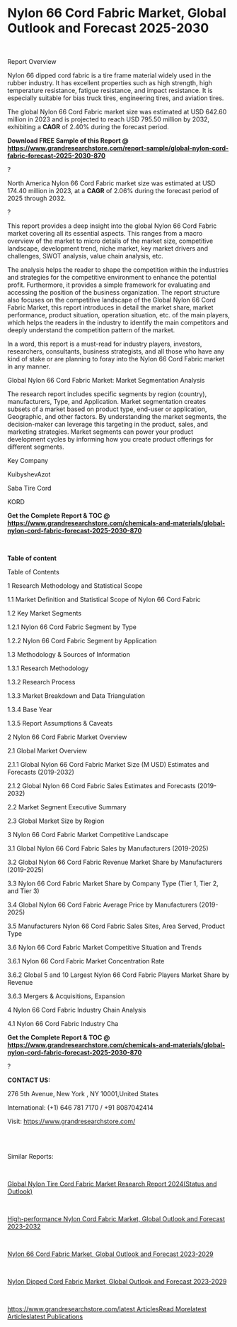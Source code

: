 <h1>Nylon 66 Cord Fabric Market, Global Outlook and Forecast 2025-2030</h1><br/><p>Report Overview</p>
 
 
 
 <p>Nylon 66 dipped cord fabric is a tire frame material widely used in the rubber industry. It has excellent properties such as high strength, high temperature resistance, fatigue resistance, and impact resistance. It is especially suitable for bias truck tires, engineering tires, and aviation tires.</p>
 
 
 
 <p>The global Nylon 66 Cord Fabric market size was estimated at USD 642.60 million in 2023 and is projected to reach USD 795.50 million by 2032, exhibiting a <strong>CAGR</strong> of 2.40% during the forecast period.</p>
 
 
 
 <div><b>Download FREE Sample of this Report @ <a href="https://www.grandresearchstore.com/report-sample/global-nylon-cord-fabric-forecast-2025-2030-870">https://www.grandresearchstore.com/report-sample/global-nylon-cord-fabric-forecast-2025-2030-870</a></b></div>
 
 
 
 <p>? </p>
 
 
 
 <p>North America Nylon 66 Cord Fabric market size was estimated at USD 174.40 million in 2023, at a <strong>CAGR</strong> of 2.06% during the forecast period of 2025 through 2032.</p>
 
 
 
 <p>? </p>
 
 
 
 <p>This report provides a deep insight into the global Nylon 66 Cord Fabric market covering all its essential aspects. This ranges from a macro overview of the market to micro details of the market size, competitive landscape, development trend, niche market, key market drivers and challenges, SWOT analysis, value chain analysis, etc.</p>
 
 
 
 <p>The analysis helps the reader to shape the competition within the industries and strategies for the competitive environment to enhance the potential profit. Furthermore, it provides a simple framework for evaluating and accessing the position of the business organization. The report structure also focuses on the competitive landscape of the Global Nylon 66 Cord Fabric Market, this report introduces in detail the market share, market performance, product situation, operation situation, etc. of the main players, which helps the readers in the industry to identify the main competitors and deeply understand the competition pattern of the market.</p>
 
 
 
 <p>In a word, this report is a must-read for industry players, investors, researchers, consultants, business strategists, and all those who have any kind of stake or are planning to foray into the Nylon 66 Cord Fabric market in any manner.</p>
 
 
 
 <p>Global Nylon 66 Cord Fabric Market: Market Segmentation Analysis</p>
 
 
 
 <p>The research report includes specific segments by region (country), manufacturers, Type, and Application. Market segmentation creates subsets of a market based on product type, end-user or application, Geographic, and other factors. By understanding the market segments, the decision-maker can leverage this targeting in the product, sales, and marketing strategies. Market segments can power your product development cycles by informing how you create product offerings for different segments.</p>
 
 
 
 <p>Key Company</p>
 
 
 
 <p>KuibyshevAzot</p>
 
 
 
 <p>Saba Tire Cord</p>
 
 
 
 <p>KORD</p>
 
 
 
 <div><b>Get the Complete Report & TOC @ <a href="https://www.grandresearchstore.com/chemicals-and-materials/global-nylon-cord-fabric-forecast-2025-2030-870">https://www.grandresearchstore.com/chemicals-and-materials/global-nylon-cord-fabric-forecast-2025-2030-870</a></b></div>
 
 
 
 <p><br />
 
 <b>Table of content</b></p>
 
 
 
 <p>Table of Contents<br />
 
 1 Research Methodology and Statistical Scope<br />
 
 1.1 Market Definition and Statistical Scope of Nylon 66 Cord Fabric<br />
 
 1.2 Key Market Segments<br />
 
 1.2.1 Nylon 66 Cord Fabric Segment by Type<br />
 
 1.2.2 Nylon 66 Cord Fabric Segment by Application<br />
 
 1.3 Methodology & Sources of Information<br />
 
 1.3.1 Research Methodology<br />
 
 1.3.2 Research Process<br />
 
 1.3.3 Market Breakdown and Data Triangulation<br />
 
 1.3.4 Base Year<br />
 
 1.3.5 Report Assumptions & Caveats<br />
 
 2 Nylon 66 Cord Fabric Market Overview<br />
 
 2.1 Global Market Overview<br />
 
 2.1.1 Global Nylon 66 Cord Fabric Market Size (M USD) Estimates and Forecasts (2019-2032)<br />
 
 2.1.2 Global Nylon 66 Cord Fabric Sales Estimates and Forecasts (2019-2032)<br />
 
 2.2 Market Segment Executive Summary<br />
 
 2.3 Global Market Size by Region<br />
 
 3 Nylon 66 Cord Fabric Market Competitive Landscape<br />
 
 3.1 Global Nylon 66 Cord Fabric Sales by Manufacturers (2019-2025)<br />
 
 3.2 Global Nylon 66 Cord Fabric Revenue Market Share by Manufacturers (2019-2025)<br />
 
 3.3 Nylon 66 Cord Fabric Market Share by Company Type (Tier 1, Tier 2, and Tier 3)<br />
 
 3.4 Global Nylon 66 Cord Fabric Average Price by Manufacturers (2019-2025)<br />
 
 3.5 Manufacturers Nylon 66 Cord Fabric Sales Sites, Area Served, Product Type<br />
 
 3.6 Nylon 66 Cord Fabric Market Competitive Situation and Trends<br />
 
 3.6.1 Nylon 66 Cord Fabric Market Concentration Rate<br />
 
 3.6.2 Global 5 and 10 Largest Nylon 66 Cord Fabric Players Market Share by Revenue<br />
 
 3.6.3 Mergers & Acquisitions, Expansion<br />
 
 4 Nylon 66 Cord Fabric Industry Chain Analysis<br />
 
 4.1 Nylon 66 Cord Fabric Industry Cha</p>
 
 
 
 <div><b>Get the Complete Report & TOC @ <a href="https://www.grandresearchstore.com/chemicals-and-materials/global-nylon-cord-fabric-forecast-2025-2030-870">https://www.grandresearchstore.com/chemicals-and-materials/global-nylon-cord-fabric-forecast-2025-2030-870</a></b></div>
 
 
 
 <p>? </p>
 
 
 
 <p><b>CONTACT US:</b><br />
 
 276 5th Avenue, New York , NY 10001,United States<br />
 
 International: (+1) 646 781 7170 / +91 8087042414<br />
 
 Visit: <a href="https://www.grandresearchstore.com/">https://www.grandresearchstore.com/</a><br />
 
 <br />
 
 <br />
 
 Similar Reports:<br />
 
 <br />
 
 <a href="https://www.grandresearchstore.com/chemicals-and-materials/global-nylon-tire-cord-fabric-2024-413">Global Nylon Tire Cord Fabric Market Research Report 2024(Status and Outlook)</a><br />
 
 <br />
 
 <a href="https://www.grandresearchstore.com/chemicals-and-materials/global-highperformance-nylon-cord-fabric-forecast-2023-2032-122">High-performance Nylon Cord Fabric Market, Global Outlook and Forecast 2023-2032</a><br />
 
 <br />
 
 <a href="https://www.grandresearchstore.com/chemicals-and-materials/global-nylon-cord-fabric-forecast-2023-2029-309">Nylon 66 Cord Fabric Market, Global Outlook and Forecast 2023-2029</a><br />
 
 <br />
 
 <a href="https://www.grandresearchstore.com/chemicals-and-materials/global-nylon-dipped-cord-fabric-forecast-2023-2029-359">Nylon Dipped Cord Fabric Market, Global Outlook and Forecast 2023-2029</a><br />
 
 <br />
 
 <a href="https://gyeongbokgung.com">https://www.grandresearchstore.com/</a><a href="https://hallyeomaritime.com">latest Articles</a><a href="https://jingwansa.com">Read More</a><a href="https://nguoiviet.jp/">latest Articles</a><a href="https://www.intelmarketresearch.com/">latest Publications</a></p>